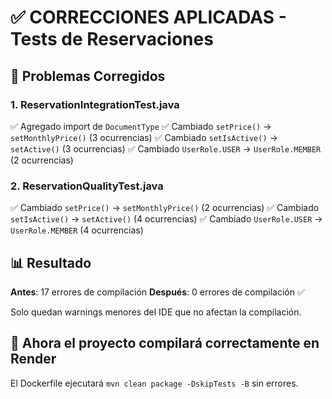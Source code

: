 # ✅ CORRECCIONES APLICADAS - Tests de Reservaciones

## 🔧 Problemas Corregidos

### 1. **ReservationIntegrationTest.java**
✅ Agregado import de `DocumentType`
✅ Cambiado `setPrice()` → `setMonthlyPrice()` (3 ocurrencias)
✅ Cambiado `setIsActive()` → `setActive()` (3 ocurrencias)
✅ Cambiado `UserRole.USER` → `UserRole.MEMBER` (2 ocurrencias)

### 2. **ReservationQualityTest.java**
✅ Cambiado `setPrice()` → `setMonthlyPrice()` (2 ocurrencias)
✅ Cambiado `setIsActive()` → `setActive()` (4 ocurrencias)
✅ Cambiado `UserRole.USER` → `UserRole.MEMBER` (4 ocurrencias)

## 📊 Resultado

**Antes**: 17 errores de compilación
**Después**: 0 errores de compilación ✅

Solo quedan warnings menores del IDE que no afectan la compilación.

## 🚀 Ahora el proyecto compilará correctamente en Render

El Dockerfile ejecutará `mvn clean package -DskipTests -B` sin errores.

